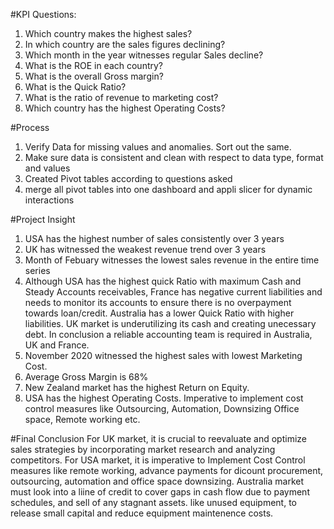 #KPI Questions:
1) Which country makes the highest sales?
2) In which country are the sales figures declining?
3) Which month in the year witnesses regular Sales decline?
4) What is the ROE in each country?
5) What is the overall Gross margin?
6) What is the Quick Ratio?
7) What is the ratio of revenue to marketing cost?
8) Which country has the highest Operating Costs?

#Process
1) Verify Data for missing values and anomalies. Sort out the same.
2) Make sure data is consistent and clean with respect to data type, format and values
3) Created Pivot tables according to questions asked
4) merge all pivot tables into one dashboard and appli slicer for dynamic interactions

#Project Insight
1) USA has the highest number of sales consistently over 3 years
2) UK has witnessed the weakest revenue trend over 3 years
3) Month of Febuary witnesses the lowest sales revenue in the entire time series
4) Although USA has the highest quick Ratio with maximum Cash and Steady Accounts receivables, France has negative current liabilities and needs to monitor its accounts to ensure there is no overpayment towards  loan/credit. Australia has a lower Quick Ratio with higher liabilities. UK market is underutilizing its cash and creating unecessary debt. In conclusion a reliable accounting team is required in Australia, UK and France. 
5) November 2020 witnessed the highest sales with lowest Marketing Cost.
6) Average Gross Margin is 68%
7) New Zealand market has the highest Return on Equity.
8) USA has the highest Operating Costs. Imperative to implement cost control measures like Outsourcing, Automation, Downsizing Office space, Remote working etc.

#Final Conclusion
 For UK market, it is crucial to reevaluate and optimize sales strategies by incorporating market research and analyzing competitors.
 For USA market, it is imperative to Implement Cost Control measures like remote working, advance payments for dicount procurement, outsourcing, automation and office space downsizing.
 Australia market must look into a liine of credit to cover gaps in cash flow due to payment schedules, and sell of any stagnant assets. like unused equipment, to release small capital and reduce equipment maintenence costs.
 
    
